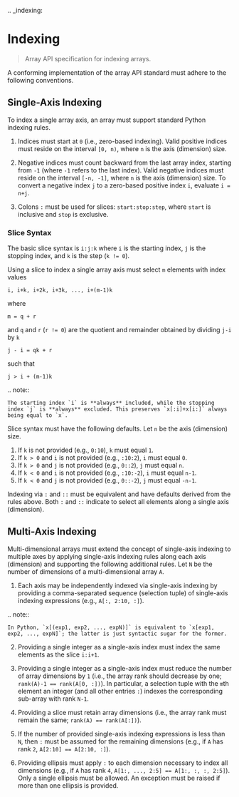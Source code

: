 .. _indexing:

# Indexing

> Array API specification for indexing arrays.

A conforming implementation of the array API standard must adhere to the following conventions.

## Single-Axis Indexing

To index a single array axis, an array must support standard Python indexing rules.

1.  Indices must start at `0` (i.e., zero-based indexing). Valid positive indices must reside on the interval `[0, n)`, where `n` is the axis (dimension) size.

2.  Negative indices must count backward from the last array index, starting from `-1` (where `-1` refers to the last index). Valid negative indices must reside on the interval `[-n, -1]`, where `n` is the axis (dimension) size. To convert a negative index `j` to a zero-based positive index `i`, evaluate `i = n+j`.

3.  Colons `:` must be used for slices: `start:stop:step`, where `start` is inclusive and `stop` is exclusive.

### Slice Syntax

The basic slice syntax is `i:j:k` where `i` is the starting index, `j` is the stopping index, and `k` is the step (`k != 0`).

Using a slice to index a single array axis must select `m` elements with index values

```text
i, i+k, i+2k, i+3k, ..., i+(m-1)k
```

where

```text
m = q + r
```

and `q` and `r` (`r != 0`) are the quotient and remainder obtained by dividing `j-i` by `k`

```text
j - i = qk + r
```

such that

```text
j > i + (m-1)k
```

.. note::

    The starting index `i` is **always** included, while the stopping index `j` is **always** excluded. This preserves `x[:i]+x[i:]` always being equal to `x`.

Slice syntax must have the following defaults. Let `n` be the axis (dimension) size.

1.  If `k` is not provided (e.g., `0:10`), `k` must equal `1`.
2.  If `k > 0` and `i` is not provided (e.g., `:10:2`), `i` must equal `0`.
3.  If `k > 0` and `j` is not provided (e.g., `0::2`), `j` must equal `n`.
4.  If `k < 0` and `i` is not provided (e.g., `:10:-2`), `i` must equal `n-1`.
5.  If `k < 0` and `j` is not provided (e.g., `0::-2`), `j` must equal `-n-1`.

Indexing via `:` and `::` must be equivalent and have defaults derived from the rules above. Both `:` and `::` indicate to select all elements along a single axis (dimension).

## Multi-Axis Indexing

Multi-dimensional arrays must extend the concept of single-axis indexing to multiple axes by applying single-axis indexing rules along each axis (dimension) and supporting the following additional rules. Let `N` be the number of dimensions of a multi-dimensional array `A`.

1.  Each axis may be independently indexed via single-axis indexing by providing a comma-separated sequence (selection tuple) of single-axis indexing expressions (e.g., `A[:, 2:10, :]`).

.. note::

    In Python, `x[(exp1, exp2, ..., expN)]` is equivalent to `x[exp1, exp2, ..., expN]`; the latter is just syntactic sugar for the former.

2.  Providing a single integer as a single-axis index must index the same elements as the slice `i:i+1`.

3.  Providing a single integer as a single-axis index must reduce the number of array dimensions by `1` (i.e., the array rank should decrease by one; `rank(A)-1 == rank(A[0, :])`). In particular, a selection tuple with the `m`th element an integer (and all other entries `:`) indexes the corresponding sub-array with rank `N-1`.

4.  Providing a slice must retain array dimensions (i.e., the array rank must remain the same; `rank(A) == rank(A[:])`).

5.  If the number of provided single-axis indexing expressions is less than `N`, then `:` must be assumed for the remaining dimensions (e.g., if `A` has rank `2`, `A[2:10] == A[2:10, :]`).

6.  Providing ellipsis must apply `:` to each dimension necessary to index all dimensions (e.g., if `A` has rank `4`, `A[1:, ..., 2:5] == A[1:, :, :, 2:5]`). Only a single ellipsis must be allowed. An exception must be raised if more than one ellipsis is provided. 
